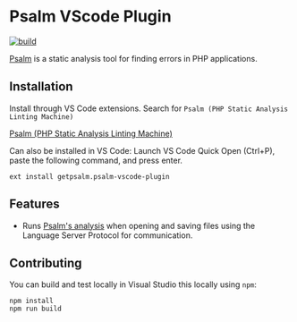 # Psalm VScode Plugin

[![build](https://github.com/psalm/psalm-vscode-plugin/actions/workflows/ci.yml/badge.svg)](https://github.com/psalm/psalm-vscode-plugin/actions/workflows/ci.yml)

[Psalm](https://getpsalm.org) is a static analysis tool for finding errors in PHP applications.

## Installation

Install through VS Code extensions. Search for `Psalm (PHP Static Analysis Linting Machine)`

[Psalm (PHP Static Analysis Linting Machine)](https://marketplace.visualstudio.com/items?itemName=getpsalm.psalm-vscode-plugin)

Can also be installed in VS Code: Launch VS Code Quick Open (Ctrl+P), paste the following command, and press enter.

```
ext install getpsalm.psalm-vscode-plugin
```

## Features

-   Runs [Psalm's analysis](https://getpsalm.org) when opening and saving files using the Language Server Protocol for communication.

## Contributing

You can build and test locally in Visual Studio this locally using `npm`:

```
npm install
npm run build
```
